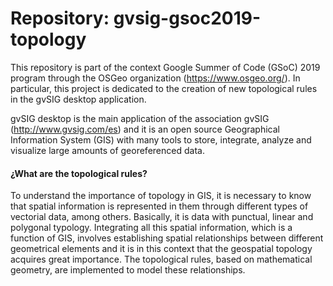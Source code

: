 # Repository: gvsig-gsoc2019-topology

This repository is part of the context Google Summer of Code (GSoC) 2019 program through the OSGeo organization (https://www.osgeo.org/). In particular, this project is dedicated to the creation of new topological rules in the gvSIG desktop application.

gvSIG desktop is the main application of the association gvSIG (http://www.gvsig.com/es) and it is an open source Geographical Information System (GIS) with many tools to store, integrate, analyze and visualize large amounts of georeferenced data.

#### ¿What are the topological rules?

To understand the importance of topology in GIS, it is necessary to know that spatial information is represented in them through different types of vectorial data, among others. Basically, it is data with punctual, linear and polygonal typology. Integrating all this spatial information, which is a function of GIS, involves establishing spatial relationships between different geometrical elements and it is in this context that the geospatial topology acquires great importance. The topological rules, based on mathematical geometry, are implemented to model these relationships.
